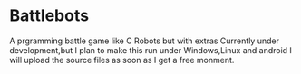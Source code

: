 # Battlebots
A prgramming battle game like C Robots but with extras
Currently under development,but I plan to make this run under Windows,Linux and android
I will upload the source files as soon as I get a free monment.
